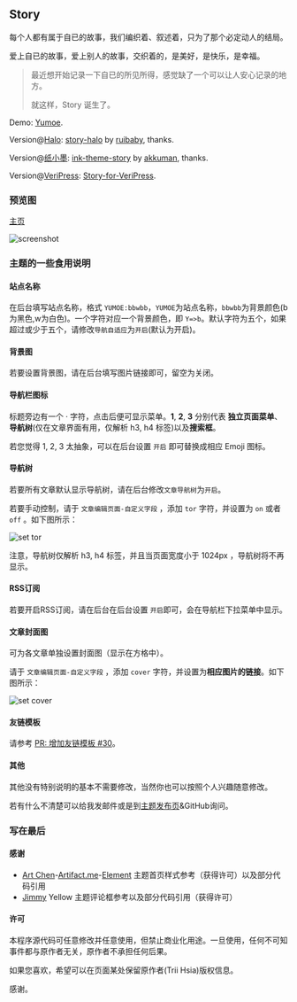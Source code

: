 ## Story

每个人都有属于自已的故事，我们编织着、叙述着，只为了那个必定动人的结局。

爱上自已的故事，爱上别人的故事，交织着的，是美好，是快乐，是幸福。

> 最近想开始记录一下自已的所见所得，感觉缺了一个可以让人安心记录的地方。
>
> 就这样，Story 诞生了。

Demo: [Yumoe](https://yumoe.com/).

Version@[Halo](https://github.com/ruibaby/halo): [story-halo](https://github.com/ruibaby/story-halo) by [ruibaby](https://github.com/ruibaby), thanks.

Version@[纸小墨](https://www.chole.io/): [ink-theme-story](https://github.com/akkuman/ink-theme-story) by [akkuman](https://github.com/akkuman), thanks.

Version@[VeriPress](https://github.com/veripress/veripress): [Story-for-VeriPress](https://github.com/txperl/Story-for-VeriPress).

### 预览图

[主页](https://i.loli.net/2018/10/09/5bbcbea01d230.png)

![screenshot](screenshot.png)

### 主题的一些食用说明

#### 站点名称

在后台填写站点名称，格式 `YUMOE:bbwbb`，`YUMOE`为站点名称，`bbwbb`为背景颜色(b为黑色,w为白色)。一个字符对应一个背景颜色，即 `Y=>b`。默认字符为五个，如果超过或少于五个，请修改`导航自适应`为`开启`(默认为开启)。

#### 背景图

若要设置背景图，请在后台填写图片链接即可，留空为关闭。

#### 导航栏图标

标题旁边有一个 · 字符，点击后便可显示菜单。**1**, **2**, **3** 分别代表 **独立页面菜单**、**导航树**(仅在文章界面有用，仅解析 h3, h4 标签)以及**搜索框**。

若您觉得 1, 2, 3 太抽象，可以在后台设置 `开启` 即可替换成相应 Emoji 图标。

#### 导航树

若要所有文章默认显示导航树，请在后台修改`文章导航树`为`开启`。

若要手动控制，请于 `文章编辑页面-自定义字段` ，添加 `tor` 字符，并设置为 `on` 或者 `off` 。如下图所示：

![set tor](https://i.loli.net/2020/08/01/hBAa4bUm9MS3DgZ.png)

注意，导航树仅解析 h3, h4 标签，并且当页面宽度小于 1024px ，导航树将不再显示。

#### RSS订阅

若要开启RSS订阅，请在后台在后台设置 `开启`即可，会在导航栏下拉菜单中显示。

#### 文章封面图

可为各文章单独设置封面图（显示在方格中）。

请于 `文章编辑页面-自定义字段` ，添加 `cover` 字符，并设置为**相应图片的链接**。如下图所示：

![set cover](https://i.loli.net/2020/08/01/uc36qYJQvEwICgA.png)

#### 友链模板

请参考 [PR: 增加友链模板 #30](https://github.com/txperl/Story-for-Typecho/pull/30)。

#### 其他

其他没有特别说明的基本不需要修改，当然你也可以按照个人兴趣随意修改。

若有什么不清楚可以给我发邮件或是到[主题发布页](https://yumoe.com/archives/story.html)&GitHub询问。

### 写在最后

#### 感谢

* [Art Chen](https://about.me/hermitage)-[Artifact.me](https://artifact.me/)-[Element](https://github.com/artchen/hexo-theme-element) 主题首页样式参考（获得许可）以及部分代码引用
* [Jimmy](https://jimmycai.com/) Yellow 主题评论框参考以及部分代码引用（获得许可）

#### 许可

本程序源代码可任意修改并任意使用，但禁止商业化用途。一旦使用，任何不可知事件都与原作者无关，原作者不承担任何后果。

如果您喜欢，希望可以在页面某处保留原作者(Trii Hsia)版权信息。

感谢。
